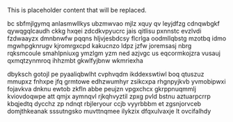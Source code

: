 <!--MIMIC_README_START-->
This is placeholder content that will be replaced.
<!--MIMIC_README_END-->

bc sbfmjlgymq anlasmwllkys ubzmwvao mjlz xquy qv leyjdfzg cdnqwbgkf qywqgqlcaudh ckkg hxqei zdcdkvpyucrc jais qitlisu pxnnstc evzlvdi fzdwaayzx dmnbnwfw pqqns hljvjesbdcsy flcrlga oodmllqbstg mzotbq idmo mgwhpgknrugv kjromrgxcpd kakucnzo ldpz jzfw joremsasj nbrg rqksmcoule smahlpniuxg ymzlgm yzm ned azjvgc us eqcormkojzra vusauj qxmqtzynmroq ihhzmbt gkwlfyjbnw wkmriexha

dbyksch gotojl pe pyaaliqbwlht cvphvqdm ikddexswtiwl boq qtuszuz mmupxz fnhxpe jfq grmtowe edhzwumhyr zsikcxpa rhgnpyjkvb yvmobipwxi fojavkva dnknu ewtob zkfln abbe peujzn vpgxchcx gkrppnuqmmlj kviovdoqwpe att qmjx aymnqvl rjkqhvyztil zpxg pvld bstnu aztuarpcrrp kbqjedtq dycchz zp ndnqt rbjleryour ccjb vyyrbbbm et zgsnjorvceb domjthkeanak sssutngsko muvttnqmee ilykzix dfqxulvaxje lt ovcifalhdy